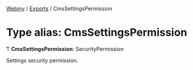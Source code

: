 [Webiny](../README.md) / [Exports](../modules.md) / CmsSettingsPermission

# Type alias: CmsSettingsPermission

Ƭ **CmsSettingsPermission**: SecurityPermission

Settings security permission.
